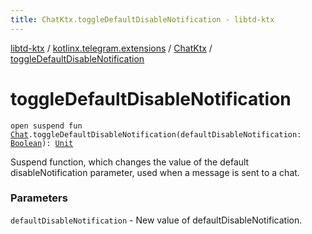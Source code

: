 ```yaml
---
title: ChatKtx.toggleDefaultDisableNotification - libtd-ktx
---
```


[libtd-ktx](../../index.html) / [kotlinx.telegram.extensions](../index.html) / [ChatKtx](index.html) / [toggleDefaultDisableNotification](./toggle-default-disable-notification.html)

# toggleDefaultDisableNotification

`open suspend fun `[`Chat`](https://tdlibx.github.io/td/docs/org/drinkless/td/libcore/telegram/TdApi/Chat.html)`.toggleDefaultDisableNotification(defaultDisableNotification: `[`Boolean`](https://kotlinlang.org/api/latest/jvm/stdlib/kotlin/-boolean/index.html)`): `[`Unit`](https://kotlinlang.org/api/latest/jvm/stdlib/kotlin/-unit/index.html)

Suspend function, which changes the value of the default disableNotification parameter, used
when a message is sent to a chat.

### Parameters

`defaultDisableNotification` - New value of defaultDisableNotification.